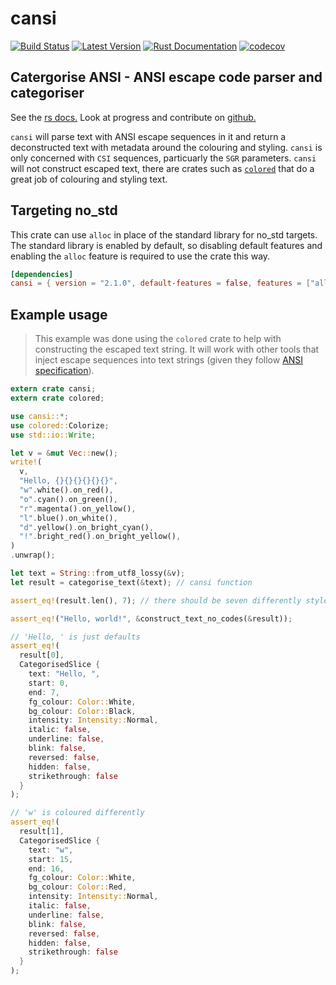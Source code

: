 # cansi

[![Build Status](https://travis-ci.com/kurtlawrence/cansi.svg?branch=master)](https://travis-ci.com/kurtlawrence/cansi)
[![Latest Version](https://img.shields.io/crates/v/cansi.svg)](https://crates.io/crates/cansi)
[![Rust Documentation](https://img.shields.io/badge/api-rustdoc-blue.svg)](https://docs.rs/cansi)
[![codecov](https://codecov.io/gh/kurtlawrence/cansi/branch/master/graph/badge.svg)](https://codecov.io/gh/kurtlawrence/cansi)

## **C**atergorise **ANSI** - ANSI escape code parser and categoriser

See the [rs docs.](https://docs.rs/cansi/)
Look at progress and contribute on [github.](https://github.com/kurtlawrence/cansi)

`cansi` will parse text with ANSI escape sequences in it and return a deconstructed text with metadata around the colouring and styling. `cansi` is only concerned with `CSI` sequences, particuarly the `SGR` parameters. `cansi` will not construct escaped text, there are crates such as [`colored`](https://crates.io/crates/colored) that do a great job of colouring and styling text.

## Targeting no_std
This crate can use `alloc` in place of the standard library for no_std targets.
The standard library is enabled by default, so disabling default features and enabling the
`alloc` feature is required to use the crate this way.

```toml
[dependencies]
cansi = { version = "2.1.0", default-features = false, features = ["alloc"] }
```

## Example usage

> This example was done using the `colored` crate to help with constructing the escaped text string. It will work with other tools that inject escape sequences into text strings (given they follow [ANSI specification](https://en.wikipedia.org/wiki/ANSI_escape_code)).

```rust
extern crate cansi;
extern crate colored;

use cansi::*;
use colored::Colorize;
use std::io::Write;

let v = &mut Vec::new();
write!(
  v,
  "Hello, {}{}{}{}{}{}",
  "w".white().on_red(),
  "o".cyan().on_green(),
  "r".magenta().on_yellow(),
  "l".blue().on_white(),
  "d".yellow().on_bright_cyan(),
  "!".bright_red().on_bright_yellow(),
)
.unwrap();

let text = String::from_utf8_lossy(&v);
let result = categorise_text(&text); // cansi function

assert_eq!(result.len(), 7); // there should be seven differently styled components

assert_eq!("Hello, world!", &construct_text_no_codes(&result));

// 'Hello, ' is just defaults
assert_eq!(
  result[0],
  CategorisedSlice {
    text: "Hello, ",
    start: 0,
    end: 7,
    fg_colour: Color::White,
    bg_colour: Color::Black,
    intensity: Intensity::Normal,
    italic: false,
    underline: false,
    blink: false,
    reversed: false,
    hidden: false,
    strikethrough: false
  }
);

// 'w' is coloured differently
assert_eq!(
  result[1],
  CategorisedSlice {
    text: "w",
    start: 15,
    end: 16,
    fg_colour: Color::White,
    bg_colour: Color::Red,
    intensity: Intensity::Normal,
    italic: false,
    underline: false,
    blink: false,
    reversed: false,
    hidden: false,
    strikethrough: false
  }
);
```
